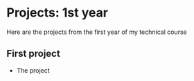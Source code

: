 # Projects: 1st year
 Here are the projects from the first year of my technical course

## First project
- The project 
